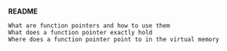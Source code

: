 **README**



    What are function pointers and how to use them
    What does a function pointer exactly hold
    Where does a function pointer point to in the virtual memory


